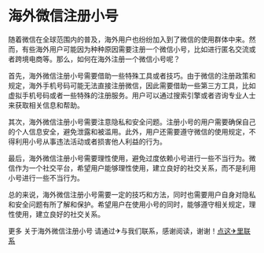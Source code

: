 # 海外微信注册小号

随着微信在全球范围内的普及，海外用户也纷纷加入到了微信的使用群体中来。然而，有些海外用户可能因为种种原因需要注册一个微信小号，比如进行匿名交流或者跨境电商等。那么，如何在海外注册一个微信小号呢？

首先，海外微信注册小号需要借助一些特殊工具或者技巧。由于微信的注册政策和规定，海外手机号码可能无法直接注册微信，因此需要借助一些第三方工具，比如虚拟手机号码或者一些特殊的注册服务。用户可以通过搜索引擎或者咨询专业人士来获取相关信息和帮助。

其次，海外微信注册小号需要注意隐私和安全问题。注册小号的用户需要确保自己的个人信息安全，避免泄露和被滥用。此外，用户还需要遵守微信的使用规定，不得利用小号从事违法活动或者损害他人利益的行为。

最后，海外微信注册小号需要理性使用，避免过度依赖小号进行一些不当行为。微信作为一个社交平台，希望用户能够理性使用，建立良好的社交关系，而不是利用小号进行一些不当行为。

总的来说，海外微信注册小号需要一定的技巧和方法，同时也需要用户自身对隐私和安全问题有所了解和保护。希望用户在使用小号的同时，能够遵守相关规定，理性使用，建立良好的社交关系。

更多 关于海外微信注册小号 请通过✈与我们联系，感谢阅读，谢谢！[点这✈里联系](https://w.k02.cc)